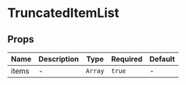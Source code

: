 # TruncatedItemList

## Props

<!-- @vuese:TruncatedItemList:props:start -->
|Name|Description|Type|Required|Default|
|---|---|---|---|---|
|items|-|`Array`|`true`|-|

<!-- @vuese:TruncatedItemList:props:end -->
